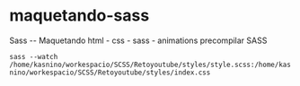 # maquetando-sass
Sass -- Maquetando html - css - sass - animations
precompilar SASS

<code>sass --watch /home/kasnino/workespacio/SCSS/Retoyoutube/styles/style.scss:/home/kasnino/workespacio/SCSS/Retoyoutube/styles/index.css</code>

